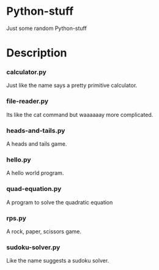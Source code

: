 # Python-stuff
Just some random Python-stuff
<br>
<h1>Description</h1>
<h3>calculator.py</h3>
Just like the name says a pretty primitive calculator.
<br>
<h3>file-reader.py</h3>
Its like the cat command but waaaaaay more complicated.
<br>
<h3>heads-and-tails.py</h3>
A heads and tails game.
<br>
<h3>hello.py</h3>
A hello world program.
<br>
<h3>quad-equation.py</h3>
A program to solve the quadratic equation
<br>
<h3>rps.py</h3>
A rock, paper, scissors game.
<br>
<h3>sudoku-solver.py</h3>
Like the name suggests a sudoku solver.

